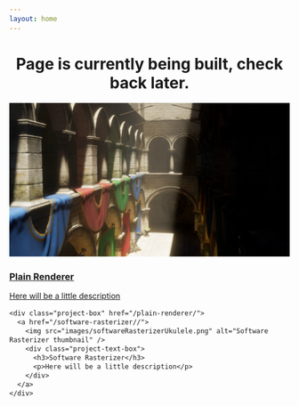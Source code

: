 ```yaml
---
layout: home
---
```


<h1 style="text-align:center;"> 
    Page is currently being built, check back later.
</h1>

<div class="project-container">
    <div class="project-box" href="/plain-renderer/">
      <a href="/plain-renderer/">
        <img src="images/plainSponza01.PNG" alt="Plain thumbnail" />
        <div class="project-text-box">
          <h3>Plain Renderer</h3>
          <p>Here will be a little description</p>
        </div>
      </a>
    </div>

    <div class="project-box" href="/plain-renderer/">
      <a href="/software-rasterizer//">
        <img src="images/softwareRasterizerUkulele.png" alt="Software Rasterizer thumbnail" />
        <div class="project-text-box">
          <h3>Software Rasterizer</h3>
          <p>Here will be a little description</p>
        </div>
      </a>
    </div>
</div>

<br class="float-clear" />